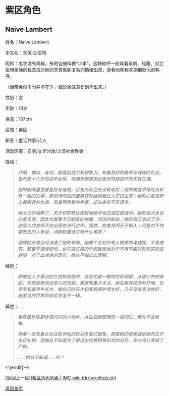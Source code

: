 # 紫区角色

## Naive Lambert

姓名：Naive Lambert

中文名：奈芙·兰伯特

昵称：名字没有简称。有时会被叫做”小羊“，这种称呼一般伴着讽刺、轻蔑、对兰伯特家族的敌意或对她的天真感到复杂的情绪出现，是看似昵称实则偏贬义的称呼。

（但奈芙似乎也并不在乎，或说她~~故意~~识别不出来。）

性别：女

年龄：18岁

身高：157cm

区域：紫区

职业：童话作家/诗人

活动区域：自宅/文学沙龙/上流社会聚会

性格：

>*开朗，健谈，亲切，极富创造力和想象力。有着良好的教养与得体的礼仪。虽然是十八岁的成年女性，但通常都表现出毫无矫揉造作的天真烂漫。*
> 
>  
>  *她的眼睛里含着星辰与憧憬，目光所及之处没有现实；她的嘴唇中常吐出珍珠一般的文字，那些诗句如同最柔软的丝绸能让人忘记生死；她的心是世界上最剔透的水晶，带着明晃晃的善意，却从来听不见谎言。*
>   
>   
>   *她太过于纯粹了，天才和梦想让她轻而易举地沉浸在童话中。她的目光永远向着天空，因此也就看不见肮脏的地面、流淌的鲜血；她将自己活成了诗，底层人的哀鸣不会出现在诗行之中。固然，她善良而乐于助人；可是对于快要死去的人来说，诗歌和童话又有什么用呢？*
>    
>     
>    *这样的天真已经浸透了她的骨骼，她像个会对所有人微笑的洋娃娃，不思进取，甚至不懂得悲伤。也许这过度的乐观就是她对于不得不面对的现实的逃避吧，对于血淋淋的现实，她从不尝试去理解。*

经历：

>*即使在人才辈出的兰伯特家族中，奈芙也是一颗惊世的明星。从很小的时候起，奈芙就表现出惊人的天赋，被家族重点关注。她在极其纯净的环境、在夸奖和掌声中长大，被自己的天才和家族保护得太好，几乎没有受过挫折，她看见的世界和现实完全不一样。*

其他：

>*喜欢像珍珠那样亮闪闪的小物件，从钻石到玻璃球一视同仁，但并不会收集。*
> 
>  
>  *钟爱一支有着长长白色羽毛的仿羽毛笔式钢笔，那是她的母亲送给她的五岁生日礼物。但她从不知道为了遴选出这根特殊形状的羽毛，多少鸟儿变成了尸体。*
>   
>    
>*……她从不知道……吗？*

<![endif]-->

[返回上一级]([紫区角色列表 | IMC wiki (drrlw.github.io)](https://drrlw.github.io/Character/%E7%B4%AB%E5%8C%BA_%E8%A7%92%E8%89%B2))

[返回首页]([https://drrlw.github.io/index](https://drrlw.github.io/index))

<script src="https://utteranc.es/client.js"

repo="drrlw/drrlw.github.io"

issue-term="title"

theme="github-light"

crossorigin="anonymous"

async>

</script>



